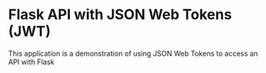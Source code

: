 # Flask API with JSON Web Tokens (JWT)
This application is a demonstration of using JSON Web Tokens to access an API
with Flask
